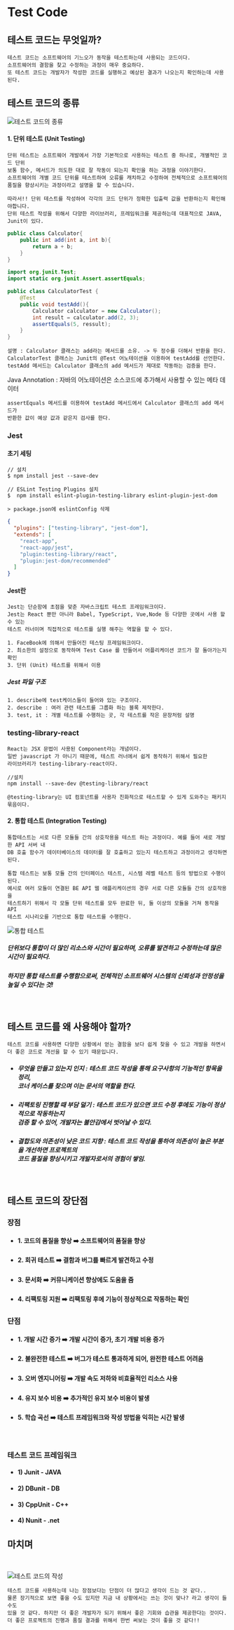 # Test Code

## 테스트 코드는 무엇일까?

    테스트 코드는 소프트웨어의 기느오가 동작을 테스트하는데 사용되는 코드이다.
    소프트웨어의 결함을 찾고 수정하는 과정이 매우 중요하다.
    또 테스트 코드는 개발자가 작성한 코드를 실행하고 예상된 결과가 나오는지 확인하는데 사용된다.

## 테스트 코드의 종류

![테스트 코드의 종류](https://media.discordapp.net/attachments/1095533641137918024/1114510622642679818/image.png?width=964&height=650)

#### 1. 단위 테스트 (Unit Testing)

    단위 테스트는 소프트웨어 개발에서 가장 기본적으로 사용하는 테스트 중 하나로, 개별적인 코드 단위
    보통 함수, 메서드가 의도한 대로 잘 작동이 되는지 확인을 하는 과정을 이야기한다.
    소프트웨어의 개별 코드 단위를 테스트하여 오류를 캐치하고 수정하여 전체적으로 소프트웨어의
    품질을 향상시키는 과정이라고 설명을 할 수 있습니다.

    따라서!! 단위 테스트를 작성하여 각각의 코드 단위가 정확한 입출력 값을 반환하는지 확인해야합니다.
    단위 테스트 작성을 위해서 다양한 라이브러리, 프레임워크를 제공하는데 대표적으로 JAVA, Junit이 있다.

```java
public class Calculator{
    public int add(int a, int b){
        return a + b;
    }
}

import org.junit.Test;
import static org.junit.Assert.assertEquals;

public class CalculatorTest {
    @Test
    public void testAdd(){
        Calculator calculator = new Calculator();
        int result = calculator.add(2, 3);
        assertEquals(5, ressult);
    }
}
```

    설명 : Calculator 클래스는 add라는 메서드를 소유. -> 두 정수를 더해서 반환을 한다.
    CalculatorTest 클래스는 Junit의 @Test 어노테이션을 이용하여 testAdd를 선언한다.
    testAdd 메서드는 Calculator 클래스의 add 메서드가 제대로 작동하는 검증을 한다.

Java Annotation : 자바의 어노테이션은 소스코드에 추가해서 사용할 수 있는 메타 데이터

    assertEquals 메서드를 이용하여 testAdd 메서드에서 Calculator 클래스의 add 메서드가
    반환한 값이 예상 값과 같은지 검사를 한다.

### Jest

#### 초기 세팅

    // 설치
    $ npm install jest --save-dev

    // ESLint Testing Plugins 설치
    $  npm install eslint-plugin-testing-library eslint-plugin-jest-dom

    > package.json에 eslintConfig 삭제

```json
{
  "plugins": ["testing-library", "jest-dom"],
  "extends": [
    "react-app",
    "react-app/jest",
    "plugin:testing-library/react",
    "plugin:jest-dom/recommended"
  ]
}
```

#### Jest란

    Jest는 단순함에 초점을 맞춘 자바스크립트 테스트 프레임워크이다.
    Jest는 React 뿐만 아니라 Babel, TypeScript, Vue,Node 등 다양한 곳에서 사용 할 수 있는
    테스트 러너이며 직접적으로 테스트를 실행 해주는 역할을 할 수 있다.

    1. FaceBook에 의해서 만들어진 테스팅 프레임워크이다.
    2. 최소한의 설정으로 동작하며 Test Case 를 만들어서 어플리케이션 코드가 잘 돌아가는지 확인
    3. 단위 (Unit) 테스트를 위해서 이용

##### Jest 파일 구조

    1. describe에 test케이스들이 들어와 있는 구조이다.
    2. describe : 여러 관련 테스트를 그룹화 하는 블록 제작한다.
    3. test, it : 개별 테스트를 수행하는 곳, 각 테스트를 작은 문장처럼 설명

### testing-library-react

    React는 JSX 문법이 사용된 Component라는 개념이다.
    일반 javascript 가 아니기 때문에, 테스트 러너에서 쉽게 동작하기 위해서 필요한
    라이브러리가 testing-library-react이다.

    //설치
    npm install --save-dev @testing-library/react

    @testing-library는 UI 컴포넌트를 사용자 친화적으로 테스트할 수 있게 도와주는 패키지 묶음이다.

#### 2. 통합 테스트 (Integration Testing)

    통합테스트는 서로 다른 모듈들 간의 상호작용을 테스트 하는 과정이다. 예를 들어 새로 개발한 API 서버 내
    DB 호출 함수가 데이터베이스의 데이터를 잘 호출하고 있는지 테스트하고 과정이라고 생각하면 된다.

    통합 테스트는 보통 모듈 간의 인터페이스 테스트, 시스템 레벨 테스트 등의 방법으로 수행이 된다.
    예시로 여러 모듈이 연결된 BE API 웹 애플리케이션의 경우 서로 다른 모듈들 간의 상호작용을
    테스트하기 위해서 각 모듈 단위 테스트를 모두 완료한 뒤, 둘 이상의 모듈을 거쳐 동작을 API
    테스트 시나리오를 기반으로 통합 테스트를 수행한다.

![통합 테스트](https://media.discordapp.net/attachments/1095533641137918024/1114515946577596478/image.png?width=756&height=650)

##### 단위보다 통합이 더 많인 리소스와 시간이 필요하며, 오류를 발견하고 수정하는데 많은 시간이 필요하다.

##### 하지만 통합 테스트를 수행함으로써, 전체적인 소프트웨어 시스템의 신뢰성과 안정성을 높일 수 있다는 것!

<br>

## 테스트 코드를 왜 사용해야 할까?

    테스트 코드를 사용하면 다양한 상황에서 얻는 결함을 보다 쉽게 찾을 수 있고 개발을 하면서
    더 좋은 코드로 개선을 할 수 있기 때문입니다.

- ##### 무엇을 만들고 있는지 인지 : 테스트 코드 작성을 통해 요구사항의 기능적인 항목을 정리, <br>코너 케이스를 찾으며 이는 문서의 역할을 한다.
- ##### 리팩토링 진행할 때 부담 덜기 : 테스트 코드가 있으면 코드 수정 후에도 기능이 정상적으로 작동하는지<br>검증 할 수 있어, 개발자는 불안감에서 벗어날 수 있다.
- ##### 결합도와 의존성이 낮은 코드 지향 : 테스트 코드 작성을 통하여 의존성이 높은 부분을 개선하면 프로젝트의<br>코드 품질을 향상시키고 개발자로서의 경험이 쌓임.

<br>

## 테스트 코드의 장단점

### 장점

- #### 1. 코드의 품질을 향상 ➡️ 소프트웨어의 품질을 향상

- #### 2. 회귀 테스트 ➡️ 결함과 버그를 빠르게 발견하고 수정

- #### 3. 문서화 ➡️ 커뮤니케이션 향상에도 도움을 줌

- #### 4. 리팩토링 지원 ➡️ 리팩토링 후에 기능이 정상적으로 작동하는 확인

### 단점

- #### 1. 개발 시간 증가 ➡️ 개발 시간이 증가, 초기 개발 비용 증가

- #### 2. 불완전한 테스트 ➡️ 버그가 테스트 통과하게 되어, 완전한 테스트 어려움

- #### 3. 오버 엔지니어링 ➡️ 개발 속도 저하와 비효율적인 리소스 사용

- #### 4. 유지 보수 비용 ➡️ 추가적인 유지 보수 비용이 발생

- #### 5. 학습 곡선 ➡️ 테스트 프레임워크와 작성 방법을 익히는 시간 발생

<br>

### 테스트 코드 프레임워크

- #### 1) Junit - JAVA
- #### 2) DBunit - DB
- #### 3) CppUnit - C++
- #### 4) Nunit - .net

## 마치며

<br>

![테스트 코드의 작성](https://i0.wp.com/hanamon.kr/wp-content/uploads/2021/04/TDD-%E1%84%80%E1%85%A2%E1%84%87%E1%85%A1%E1%86%AF%E1%84%8C%E1%85%AE%E1%84%80%E1%85%B5.png?resize=1024%2C680&ssl=1)

    테스트 코드를 사용하는데 나는 장점보다는 단점이 더 많다고 생각이 드는 것 같다..
    물론 장기적으로 보면 좋을 수도 있지만 지금 내 상황에서는 쓰는 것이 맞나? 라고 생각이 들 수도
    있을 것 같다. 하지만 더 좋은 개발자가 되기 위해서 좋은 기회와 습관을 제공한다는 것이다.
    더 좋은 프로젝트의 진행과 품질 결과를 위해서 한번 써보는 것이 좋을 것 같다!!
